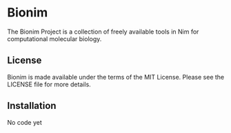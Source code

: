Bionim
======

The Bionim Project is a collection of freely available tools in Nim for computational molecular biology.


License
-------

Bionim is made available under the terms of the MIT License. Please see the LICENSE file for more details.


Installation
------------

No code yet
